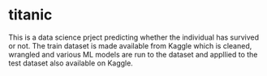 # titanic

This is a data science prject predicting whether the individual has survived or not. The train dataset is made available from Kaggle which is cleaned, wrangled and various ML models are run to the dataset and appllied to the test dataset also available on Kaggle.
